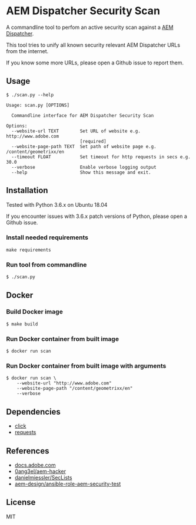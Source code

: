 # AEM Dispatcher Security Scan

A commandline tool to perfom an active security scan against a [AEM Dispatcher](https://docs.adobe.com/content/help/en/experience-manager-dispatcher/using/dispatcher.html).

This tool tries to unify all known security relevant AEM Dispatcher URLs from the internet.

If you know some more URLs, please open a Github issue to report them.

## Usage
```
$ ./scan.py --help

Usage: scan.py [OPTIONS]

  Commandline interface for AEM Dispatcher Security Scan

Options:
  --website-url TEXT        Set URL of website e.g. http://www.adobe.com
                            [required]
  --website-page-path TEXT  Set path of website page e.g. /content/geometrixx/en
  --timeout FLOAT           Set timeout for http requests in secs e.g. 30.0
  --verbose                 Enable verbose logging output
  --help                    Show this message and exit.
```

## Installation

Tested with Python 3.6.x on Ubuntu 18.04

If you encounter issues with 3.6.x patch versions of Python, please open a Github issue.

### Install needed requirements

```
make requirements
```

### Run tool from commandline

```
$ ./scan.py
```

## Docker

### Build Docker image

```
$ make build
```

### Run Docker container from built image

```
$ docker run scan
```

### Run Docker container from built image with arguments

```
$ docker run scan \
    --website-url "http://www.adobe.com"
    --website-page-path "/content/geometrixx/en"
    --verbose
```

## Dependencies
* [click](https://pypi.python.org/pypi/click)
* [requests](https://pypi.python.org/pypi/requests)

## References
* [docs.adobe.com](https://docs.adobe.com/content/help/en/experience-manager-dispatcher/using/configuring/dispatcher-configuration.html#testing-dispatcher-security)
* [0ang3el/aem-hacker](https://github.com/0ang3el/aem-hacker)
* [danielmiessler/SecLists](https://github.com/danielmiessler/SecLists)
* [aem-design/ansible-role-aem-security-test](https://github.com/aem-design/ansible-role-aem-security-test)

## License
MIT
